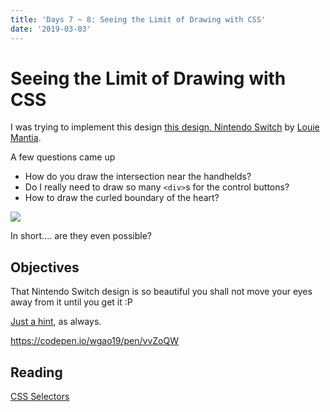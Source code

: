 ```yaml
---
title: 'Days 7 ~ 8: Seeing the Limit of Drawing with CSS'
date: '2019-03-03'
---
```


# Seeing the Limit of Drawing with CSS

I was trying to implement this design [this design, Nintendo Switch](https://dribbble.com/shots/3348456-Nintendo-Switch) by [Louie Mantia](https://dribbble.com/mantia).

A few questions came up

- How do you draw the intersection near the handhelds?
- Do I really need to draw so many `<div>`s for the control buttons?
- How to draw the curled boundary of the heart?

![](https://cdn.dribbble.com/users/763/screenshots/3348456/switch.png)

In short.... are they even possible?

## Objectives

That Nintendo Switch design is so beautiful you shall not move your eyes away from it until you get it :P

[Just a hint](https://codepen.io/wgao19/pen/vvZoQW), as always.

https://codepen.io/wgao19/pen/vvZoQW

## Reading

[CSS Selectors](https://drafts.csswg.org/css2/selector.html)
